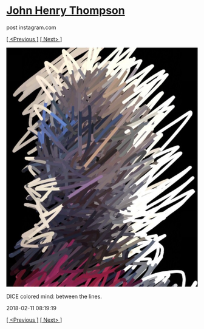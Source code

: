 # [John Henry Thompson](../README.md)
post instagram.com

[[ <Previous ]](2018-02-13-1.md) [[ Next> ]](2018-02-09-1.md)

[![](../media/2018-02-11/DICE-colored-mind-between-the-lines.jpg)](../README.md)

DICE colored mind: between the lines.

2018-02-11 08:19:19

[[ <Previous ]](2018-02-13-1.md) [[ Next> ]](2018-02-09-1.md)